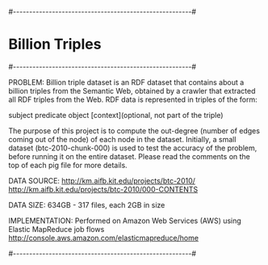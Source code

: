 #-------------------------------------------------------#
#         			Billion Triples				        #
#-------------------------------------------------------#

PROBLEM: Billion triple dataset is an RDF dataset that contains about a billion triples from the Semantic Web, obtained by a crawler that extracted all RDF triples from the Web. RDF data is represented in triples of the form:

subject  predicate  object  [context](optional, not part of the triple)

The purpose of this project is to compute the out-degree (number of edges coming out of the node) of each node in the dataset. Initially, a small dataset (btc-2010-chunk-000) is used to test the accuracy of the problem, before running it on the entire dataset. Please read the comments on the top of each pig file for more details.

DATA SOURCE: http://km.aifb.kit.edu/projects/btc-2010/
			 http://km.aifb.kit.edu/projects/btc-2010/000-CONTENTS

DATA SIZE: 634GB - 317 files, each 2GB in size

IMPLEMENTATION: Performed on Amazon Web Services (AWS) using Elastic MapReduce job flows
				http://console.aws.amazon.com/elasticmapreduce/home

#-------------------------------------------------------#



